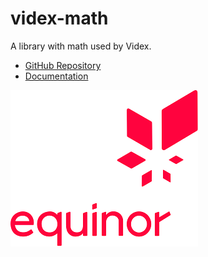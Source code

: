 # videx-math

A library with math used by Videx.

- [GitHub Repository](https://github.com/equinor/videx-math)
- [Documentation](https://equinor.github.io/videx-math)

![Equinor Logo](images/equinor-logo.png)
